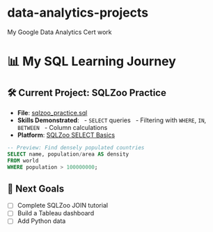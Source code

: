 # data-analytics-projects
My Google Data Analytics Cert work 

# 📊 My SQL Learning Journey

## 🛠️ Current Project: SQLZoo Practice
- **File**: [sqlzoo_practice.sql](./sqlzoo_practice.sql)
- **Skills Demonstrated**:
  - `SELECT` queries
  - Filtering with `WHERE`, `IN`, `BETWEEN`
  - Column calculations
- **Platform**: [SQLZoo SELECT Basics](https://sqlzoo.net/wiki/SELECT_basics)

```sql
-- Preview: Find densely populated countries
SELECT name, population/area AS density 
FROM world 
WHERE population > 100000000;
```

## 🚀 Next Goals
- [ ] Complete SQLZoo JOIN tutorial
- [ ] Build a Tableau dashboard
- [ ] Add Python data
